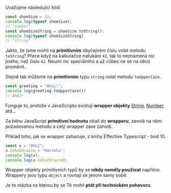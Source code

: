 
Uvažujme následující kód:
```javascript
const shoeSize = 42;
console.log(typeof shoeSize);
// "number"
const shoeSizeString = shoeSize.toString();
console.log(typeof shoeSizeString)
// "string"
```

Jakto, že jsme mohli na **primitivním** obyčejném číslu volat metodu `toString`? 
Přece když na kalkulačce naťukám `42`, tak to neznamená nic jiného, než číslo `42`. Neumí nic speciálního a už vůbec ne se na něco proměnit..

Stejně tak můžeme na **primitivním** typu `string` volat metodu `toUpperCase`.
```javascript
const greeting = "Ahoj!";
console.log(greeting.toUpperCase())
// AHOJ!
```

Funguje to, protože v JavaScriptu existují **wrapper objekty** [String](https://developer.mozilla.org/en-US/docs/Web/JavaScript/Reference/Global_Objects/String/String), [Number](https://developer.mozilla.org/en-US/docs/Web/JavaScript/Reference/Global_Objects/Number), atd...

Za běhu JavaScript **primitivní hodnotu** obalí do **wrapperu**, zavolá na něm požadovanou metodu a celý wrapper zase zahodí.

Příklad toho, jak se wrapper zahazuje, z knihy Effective Typescript - bod 10.

```javascript
const x = "Ahoj";
x.kohoZdravim = "Marcelu";
console.log(x);
console.log(x.kohoZdravim);
```

Wrapper objekty primitivních typů by se **nikdy neměly používat** napřímo. Wrappery jsou typu `object` a rovnají se jenom samy sobě.

Je to otázka na kterou by se Tě mohli **ptát při technickém pohovoru**.